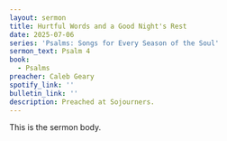 ```yaml
---
layout: sermon
title: Hurtful Words and a Good Night's Rest
date: 2025-07-06
series: 'Psalms: Songs for Every Season of the Soul'
sermon_text: Psalm 4
book:
  - Psalms
preacher: Caleb Geary
spotify_link: ''
bulletin_link: ''
description: Preached at Sojourners.
---
```

This is the sermon body.
